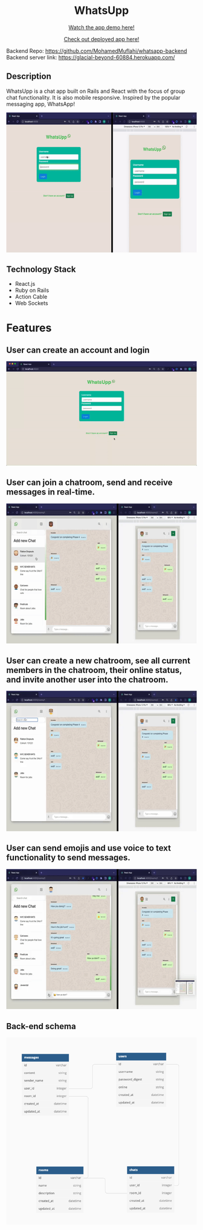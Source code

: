<h1 align = "center">WhatsUpp</h1>

<p align = "center"><a href = "https://youtu.be/mZKe-pdVhlc">Watch the app demo here!</a></p>
<p align = "center"><a href = "https://illustrious-longma-22a381.netlify.app">Check out deployed app here!</a></p>

Backend Repo: https://github.com/MohamedMuflahi/whatsapp-backend                           
Backend server link: https://glacial-beyond-60884.herokuapp.com/
## Description

WhatsUpp is a chat app built on Rails and React with the focus of group chat functionality. It is also mobile responsive. Inspired by the popular messaging app, WhatsApp!

<p align="center"><img src = "/git-demo/demo.gif"/></p>

## Technology Stack

- React.js
- Ruby on Rails
- Action Cable
- Web Sockets

# Features

## User can create an account and login

<p align="center"><img src = "/git-demo/signup.gif"/></p>

## User can join a chatroom, send and receive messages in real-time.

<p align="center"><img src = "/git-demo/joinChat.gif"/></p>

## User can create a new chatroom, see all current members in the chatroom, their online status, and invite another user into the chatroom.

<p align="center"><img src = "/git-demo/create-chat.gif"/></p>

## User can send emojis and use voice to text functionality to send messages.

<p align="center"><img src = "/git-demo/emoji.gif"/></p>

## Back-end schema
<p align="center"><img src = "/git-demo/schema.png"/></p>

